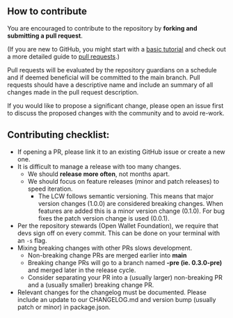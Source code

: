 ## How to contribute

You are encouraged to contribute to the repository by **forking and submitting a pull request**.

(If you are new to GitHub, you might start with a [basic tutorial](https://help.github.com/articles/set-up-git) and check out a more detailed guide to [pull requests](https://help.github.com/articles/using-pull-requests/).)

Pull requests will be evaluated by the repository guardians on a schedule and if deemed beneficial will be committed to the main branch. Pull requests should have a descriptive name and include an summary of all changes made in the pull request description.

If you would like to propose a significant change, please open an issue first to discuss the proposed changes with the community and to avoid re-work.

## Contributing checklist:

- If opening a PR, please link it to an existing GitHub issue or create a new one.
- It is difficult to manage a release with too many changes.
  - We should **release more often**, not months apart.
  - We should focus on feature releases (minor and patch releases) to speed iteration.
    - The LCW follows semantic versioning. This means that major version changes (1.0.0) are considered breaking changes. When features are added this is a minor version change (0.1.0). For bug fixes the patch version change is used (0.0.1).
- Per the repository stewards (Open Wallet Foundation), we require that devs sign off on every commit. This can be done on your terminal with an `-s` flag.
- Mixing breaking changes with other PRs slows development.
  - Non-breaking change PRs are merged earlier into **main**
  - Breaking change PRs will go to a branch named **<release-version>-pre (ie. 0.3.0-pre)** and merged later in the release cycle.
  - Consider separating your PR into a (usually larger) non-breaking PR and a (usually smaller) breaking change PR.
- Relevant changes for the changelog must be documented. Please include an update to our CHANGELOG.md and version bump (usually patch or minor) in package.json.